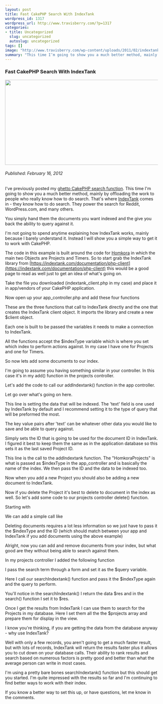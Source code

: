 ```yaml
--- 
layout: post
title: Fast CakePHP Search With IndexTank
wordpress_id: 1317
wordpress_url: http://www.travisberry.com/?p=1317
categories: 
- title: Uncategorized
  slug: uncategorized
  autoslug: uncategorized
tags: []
image: "http://www.travisberry.com/wp-content/uploads/2011/02/indextank.jpg"
summary: "This time I’m going to show you a much better method, mainly by offloading the work to people who really know how to do search."
---
```

<article class="post clearfix">
  <h3>Fast CakePHP Search With IndexTank</h3>
  <a href="http://commons.wikimedia.org/wiki/File:Marines-tank-Korea-19530705.JPEG" class="postImageLink"><img src="http://www.travisberry.com/wp-content/uploads/2011/02/indextank.jpg" alt="" class="thumbnail alignleft" width=640 height=280 /></a>
  <h6>Published: February 16, 2012</h6>

I've previously posted my [ghetto CakePHP search function](http://www.travisberry.com/2010/06/create-a-ghetto-but-functional-search-function-for-cakephp/). This time I'm going to show you a much better method, mainly by offloading the work to people who really know how to do search. That's where [IndexTank](http://indextank.com/) comes in - they know how to do search. They power the search for Reddit, WordPress.com, and many others.

You simply hand them the documents you want indexed and the give you back the ability to query against it.

I'm not going to spend anytime explaining how IndexTank works, mainly because I barely understand it. Instead I will show you a simple way to get it to work with CakePHP.

The code in this example is built around the code for [Homkora](http://homkora.com) in which the main two Objects are Projects and Timers. So to start grab the IndexTank library from [https://indextank.com/documentation/php-client](https://indextank.com/documentation/php-client) this would be a good page to read as well just to get an idea of what's going on.

Take the file you downloaded (indextank_client.php in my case) and place it in app/vendors of your CakePHP application.

Now open up your app_controller.php and add these four functions

<script src="https://gist.github.com/1177288.js?file=example1.php"></script>

These are the three functions that call to IndexTank directly and the one that creates the IndexTank client object. It imports the library and create a new $client object.

Each one is built to be passed the variables it needs to make a connection to IndexTank.

All the functions accept the $indexType variable which is where you set which index to perform actions against. In my case I have one for Projects and one for Timers.

So now lets add some documents to our index.

<script src="https://gist.github.com/1177288.js?file=example2.php"></script>

I'm going to assume you having something similar in your controller. In this case it's in my add() function in the projects controller.

Let's add the code to call our addIndextank() function in the app controller.

<script src="https://gist.github.com/1177288.js?file=example3.php"></script>

Let go over what's going on here.

<script src="https://gist.github.com/1177288.js?file=example4.php"></script>

This line is setting the data that will be indexed. The 'text' field is one used by IndexTank by default and I recommend setting it to the type of query that will be preformed the most.

The key value pairs after 'text' can be whatever other data you would like to save and be able to query against.

<script src="https://gist.github.com/1177288.js?file=example5.php"></script>

Simply sets the ID that is going to be used for the document ID in IndexTank. I figured it best to keep them the same as in the application database so this sets it as the last saved Project ID.

<script src="https://gist.github.com/1177288.js?file=example6.php"></script>

This line is the call to the addIndextank function. The "HomkoraProjects" is what is passed as $indexType in the app_controller and is basically the name of the index. We then pass the ID and the data to be indexed too.

Now when you add a new Project you should also be adding a new document to IndexTank.

Now if you delete the Project it's best to delete to document in the index as well. So let's add some code to our projects controller delete() function.

Starting with

<script src="https://gist.github.com/1177288.js?file=example7.php"></script>

We can add a simple call like

<script src="https://gist.github.com/1177288.js?file=example8.php"></script>

Deleting documents requires a lot less information so we just have to pass it the $indexType and the ID (which should match between your app and IndexTank if you add documents using the above example)

Alright, now you can add and remove documents from your index, but what good are they without being able to search against them.

In my projects controller I added the following function

<script src="https://gist.github.com/1177288.js?file=example9.php"></script>

<script src="https://gist.github.com/1177293.js?file=example10.php"></script>

I pass the search term through a form and set it as the $query variable.

<script src="https://gist.github.com/1177293.js?file=example11.php"></script>

Here I call our searchIndextank() function and pass it the $indexType again and the query to perform.

You'll notice in the searchIndextank() I return the data $res and in the search() function I set it to $res.

Once I get the results from IndexTank I can use them to search for the Projects in my database. Here I set them all the the $projects array and prepare them for display in the view.

I know you're thinking, if you are getting the data from the database anyway - why use IndexTank? 

Well with only a few records, you aren't going to get a much faster result, but with lots of records, IndexTank will return the results faster plus it allows you to cut down on your database calls. Their ability to rank results and search based on numerous factors is pretty good and better than what the average person can write in most cases.

I'm using a pretty bare bones searchIndextank() function but this should get you started. I'm quite impressed with the results so far and I'm continuing to find better ways to work with their index.

If you know a better way to set this up, or have questions, let me know in the comments.
</article>